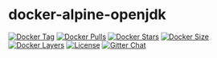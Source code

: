 # docker-alpine-openjdk

[![Docker Tag](https://img.shields.io/github/tag/yongjhih/docker-alpine-openjdk.svg)](https://hub.docker.com/r/yongjhih/alpine-openjdk/tags/)
[![Docker Pulls](https://img.shields.io/docker/pulls/yongjhih/alpine-openjdk.svg)](https://hub.docker.com/r/yongjhih/alpine-openjdk/)
[![Docker Stars](https://img.shields.io/docker/stars/yongjhih/alpine-openjdk.svg)](https://hub.docker.com/r/yongjhih/alpine-openjdk/)
[![Docker Size](https://img.shields.io/imagelayers/image-size/yongjhih/alpine-openjdk/latest.svg)](https://imagelayers.io/?images=yongjhih/alpine-openjdk:latest)
[![Docker Layers](https://img.shields.io/imagelayers/layers/yongjhih/alpine-openjdk/latest.svg)](https://imagelayers.io/?images=yongjhih/alpine-openjdk:latest)
[![License](https://img.shields.io/github/license/yongjhih/docker-alpine-openjdk.svg)](https://github.com/yongjhih/docker-alpine-openjdk/raw/master/LICENSE.txt)
[![Gitter Chat](https://img.shields.io/gitter/room/yongjhih/docker-alpine-openjdk.svg)](https://gitter.im/yongjhih/docker-alpine-openjdk)
